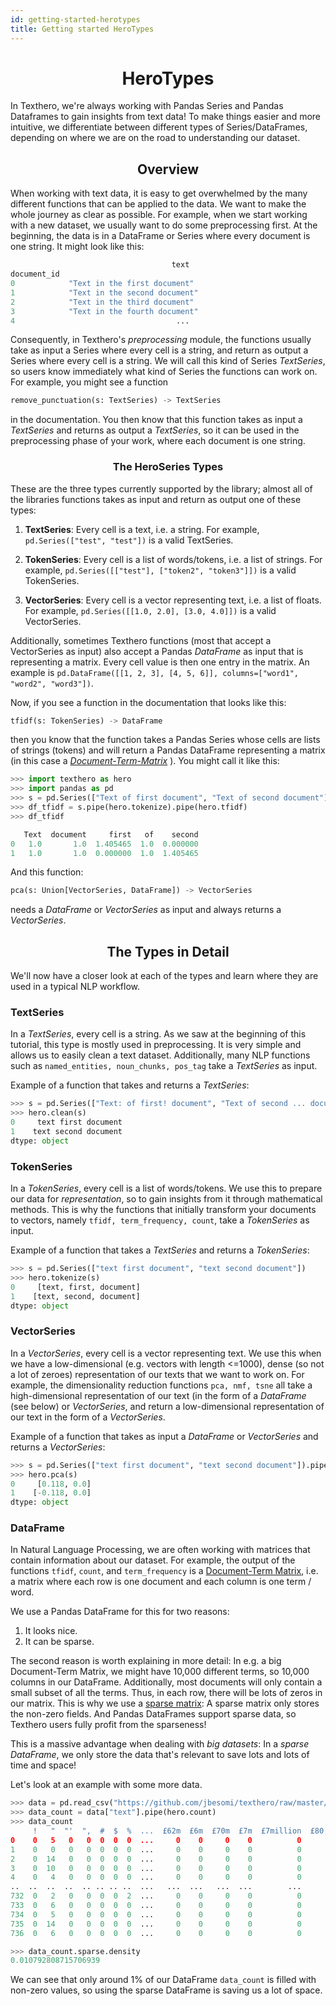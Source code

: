 ```yaml
---
id: getting-started-herotypes
title: Getting started HeroTypes
---
```


<h1 align="center">HeroTypes</h1>

In Texthero, we're always working with Pandas Series and Pandas Dataframes to gain insights from text data! To make things easier and more intuitive, we differentiate between different types of Series/DataFrames, depending on where we are on the road to understanding our dataset.

<h2 align="center">Overview</h2>

When working with text data, it is easy to get overwhelmed by the many different functions that can be applied to the data. We want to make the whole journey as clear as possible. For example, when we start working with a new dataset, we usually want to do some preprocessing first. At the beginning, the data is in a DataFrame or Series where every document is one string. It might look like this:
```python
                                    text
document_id                             
0            "Text in the first document"
1            "Text in the second document"
2            "Text in the third document"
3            "Text in the fourth document"
4                                    ...

```

 Consequently, in Texthero's _preprocessing_ module, the functions usually take as input a Series where every cell is a string, and return as output a Series where every cell is a string. We will call this kind of Series _TextSeries_, so users know immediately what kind of Series the functions can work on. For example, you might see a function
 ```python
remove_punctuation(s: TextSeries) -> TextSeries
 ```
in the documentation. You then know that this function takes as input a _TextSeries_ and returns as output a _TextSeries_, so it can be used in the preprocessing phase of your work, where each document is one string.

<h3 align="center">The HeroSeries Types</h3>

These are the three types currently supported by the library; almost all of the libraries functions takes as input and return as output one of these types:

1. **TextSeries**: Every cell is a text, i.e. a string. For example,
`pd.Series(["test", "test"])` is a valid TextSeries.

2. **TokenSeries**: Every cell is a list of words/tokens, i.e. a list
of strings. For example, `pd.Series([["test"], ["token2", "token3"]])` is a valid TokenSeries.

3. **VectorSeries**: Every cell is a vector representing text, i.e.
a list of floats. For example, `pd.Series([[1.0, 2.0], [3.0, 4.0]])` is a valid VectorSeries.

Additionally, sometimes Texthero functions (most that accept a
VectorSeries as input) also accept a Pandas _DataFrame_
as input that is representing a matrix. Every cell value
is then one entry in the matrix. An example is
`pd.DataFrame([[1, 2, 3], [4, 5, 6]], columns=["word1", "word2", "word3"])`.

Now, if you see a function in the documentation that looks like this:
```python
tfidf(s: TokenSeries) -> DataFrame
```

then you know that the function takes a Pandas Series
whose cells are lists of strings (tokens) and will
return a Pandas DataFrame representing a matrix (in this case a [_Document-Term-Matrix_](https://en.wikipedia.org/wiki/Document-term_matrix) ).
You might call it like this:
```python
>>> import texthero as hero
>>> import pandas as pd
>>> s = pd.Series(["Text of first document", "Text of second document"])
>>> df_tfidf = s.pipe(hero.tokenize).pipe(hero.tfidf)
>>> df_tfidf

   Text  document     first   of    second
0   1.0       1.0  1.405465  1.0  0.000000
1   1.0       1.0  0.000000  1.0  1.405465
```


And this function:
```python
pca(s: Union[VectorSeries, DataFrame]) -> VectorSeries
```
needs a _DataFrame_ or _VectorSeries_ as input and always returns a _VectorSeries_.

<h2 align="center">The Types in Detail</h2>

We'll now have a closer look at each of the types and learn where they are used in a typical NLP workflow.

<h3 align="left">TextSeries</h3>

In a _TextSeries_, every cell is a string. As we saw at the beginning of this tutorial, this type is mostly used in preprocessing. It is very simple and allows us to easily clean a text dataset. Additionally, many NLP functions such as `named_entities, noun_chunks, pos_tag` take a _TextSeries_ as input.

Example of a function that takes and returns a _TextSeries_:
```python
>>> s = pd.Series(["Text: of first! document", "Text of second ... document"])
>>> hero.clean(s)
0     text first document
1    text second document
dtype: object
```

<h3 align="left">TokenSeries</h3>

In a _TokenSeries_, every cell is a list of words/tokens. We use this to prepare our data for _representation_, so to gain insights from it through mathematical methods. This is why the functions that initially transform your documents to vectors, namely `tfidf, term_frequency, count`, take a _TokenSeries_ as input.

Example of a function that takes a _TextSeries_ and returns a _TokenSeries_:
```python
>>> s = pd.Series(["text first document", "text second document"])
>>> hero.tokenize(s)
0     [text, first, document]
1    [text, second, document]
dtype: object
```

<h3 align="left">VectorSeries</h3>

In a _VectorSeries_, every cell is a vector representing text. We use this when we have a low-dimensional (e.g. vectors with length <=1000), dense (so not a lot of zeroes) representation of our texts that we want to work on. For example, the dimensionality reduction functions `pca, nmf, tsne` all take a high-dimensional representation of our text (in the form of a _DataFrame_ (see below) or _VectorSeries_, and return a low-dimensional representation of our text in the form of a _VectorSeries_.

Example of a function that takes as input a _DataFrame_ or _VectorSeries_ and returns a _VectorSeries_:
```python
>>> s = pd.Series(["text first document", "text second document"]).pipe(hero.tokenize).pipe(hero.term_frequency)
>>> hero.pca(s)
0     [0.118, 0.0]
1    [-0.118, 0.0]
dtype: object
```

<h3 align="left">DataFrame</h3>

In Natural Language Processing, we are often working with matrices that contain information about our dataset. For example, the output of the functions `tfidf`, `count`, and `term_frequency` is a [Document-Term Matrix](https://en.wikipedia.org/wiki/Document-term_matrix), i.e. a matrix where each row is one document and each column is one term / word.

We use a Pandas DataFrame for this for two reasons:
1. It looks nice.
2. It can be sparse.

The second reason is worth explaining in more detail: In e.g. a big Document-Term Matrix, we might have 10,000 different terms, so 10,000 columns in our DataFrame. Additionally, most documents will only contain a small subset of all the terms. Thus, in each row, there will be lots of zeros in our matrix. This is why we use a [sparse matrix](https://en.wikipedia.org/wiki/Sparse_matrix): A sparse matrix only stores the non-zero fields. And Pandas DataFrames support sparse data, so Texthero users fully profit from the sparseness!

This is a massive advantage when dealing with *big datasets*: In a _sparse DataFrame_, we only store the data that's relevant to save lots and lots of time and space!

Let's look at an example with some more data.
```python
>>> data = pd.read_csv("https://github.com/jbesomi/texthero/raw/master/dataset/bbcsport.csv")
>>> data_count = data["text"].pipe(hero.count)
>>> data_count
     !   "  "'  ",  #  $  %  ...  £62m  £6m  £70m  £7m  £7million  £80,000  £8m
0    0   5   0   0  0  0  0  ...     0    0     0    0          0        0    0
1    0   0   0   0  0  0  0  ...     0    0     0    0          0        0    0
2    0  14   0   0  0  0  0  ...     0    0     0    0          0        0    0
3    0  10   0   0  0  0  0  ...     0    0     0    0          0        0    0
4    0   4   0   0  0  0  0  ...     0    0     0    0          0        0    0
..  ..  ..  ..  .. .. .. ..  ...   ...  ...   ...  ...        ...      ...  ...
732  0   2   0   0  0  0  2  ...     0    0     0    0          0        0    0
733  0   6   0   0  0  0  0  ...     0    0     0    0          0        0    0
734  0   5   0   0  0  0  0  ...     0    0     0    0          0        0    0
735  0  14   0   0  0  0  0  ...     0    0     0    0          0        0    0
736  0   6   0   0  0  0  0  ...     0    0     0    0          0        0    0

>>> data_count.sparse.density
0.010792808715706939
```
We can see that only around 1% of our DataFrame `data_count` is filled with non-zero values, so using the sparse DataFrame is saving us a lot of space.
